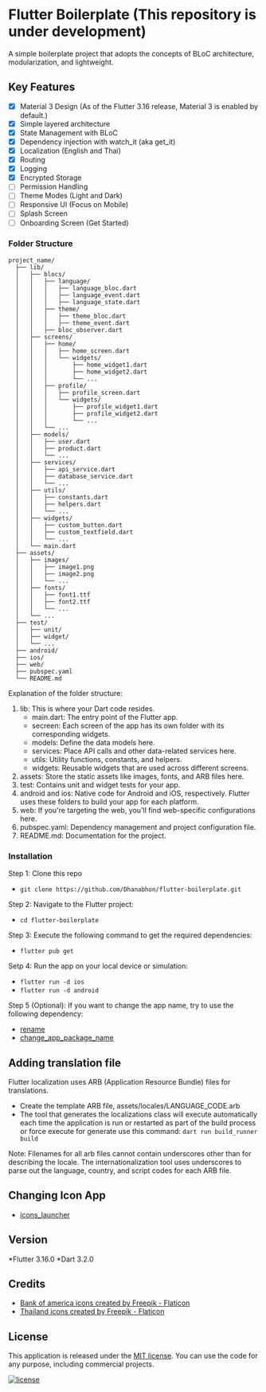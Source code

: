 # Flutter Boilerplate (This repository is under development)

A simple boilerplate project that adopts the concepts of BLoC architecture, modularization, and lightweight.

## Key Features

* [x] Material 3 Design (As of the Flutter 3.16 release, Material 3 is enabled by default.)
* [x] Simple layered architecture
* [x] State Management with BLoC
* [x] Dependency injection with watch_it (aka get_it)
* [x] Localization (English and Thai)
* [x] Routing
* [x] Logging
* [x] Encrypted Storage
* [ ] Permission Handling
* [ ] Theme Modes (Light and Dark)
* [ ] Responsive UI (Focus on Mobile)
* [ ] Splash Screen
* [ ] Onboarding Screen (Get Started)

### Folder Structure

```
project_name/
  ├── lib/
  │   ├── blocs/
  │   │   ├── language/
  │   │   │   ├── language_bloc.dart
  │   │   │   ├── language_event.dart
  │   │   │   ├── language_state.dart
  │   │   ├── theme/
  │   │   │   ├── theme_bloc.dart
  │   │   │   ├── theme_event.dart
  │   │   ├── bloc_observer.dart     
  │   ├── screens/
  │   │   ├── home/
  │   │   │   ├── home_screen.dart
  │   │   │   └── widgets/
  │   │   │       ├── home_widget1.dart
  │   │   │       ├── home_widget2.dart
  │   │   │       └── ...
  │   │   ├── profile/
  │   │   │   ├── profile_screen.dart
  │   │   │   └── widgets/
  │   │   │       ├── profile_widget1.dart
  │   │   │       ├── profile_widget2.dart
  │   │   │       └── ...
  │   │   └── ...
  │   ├── models/
  │   │   ├── user.dart
  │   │   ├── product.dart
  │   │   └── ...
  │   ├── services/
  │   │   ├── api_service.dart
  │   │   ├── database_service.dart
  │   │   └── ...
  │   ├── utils/
  │   │   ├── constants.dart
  │   │   ├── helpers.dart
  │   │   └── ...
  │   ├── widgets/
  │   │   ├── custom_button.dart
  │   │   ├── custom_textfield.dart
  │   │   └── ...
  │   └── main.dart
  ├── assets/
  │   ├── images/
  │   │   ├── image1.png
  │   │   ├── image2.png
  │   │   └── ...
  │   ├── fonts/
  │   │   ├── font1.ttf
  │   │   ├── font2.ttf
  │   │   └── ...
  │   └── ...
  ├── test/
  │   ├── unit/
  │   ├── widget/
  │   └── ...
  ├── android/
  ├── ios/
  ├── web/
  ├── pubspec.yaml
  └── README.md
```

Explanation of the folder structure:

1. lib: This is where your Dart code resides.
    * main.dart: The entry point of the Flutter app.
    * secreen: Each screen of the app has its own folder with its corresponding widgets.
    * models: Define the data models here.
    * services: Place API calls and other data-related services here.
    * utils: Utility functions, constants, and helpers.
    * widgets: Reusable widgets that are used across different screens.
2. assets: Store the static assets like images, fonts, and ARB files here.
3. test: Contains unit and widget tests for your app.
4. android and ios: Native code for Android and iOS, respectively. Flutter uses these folders to build your app for each platform.
5. web: If you're targeting the web, you'll find web-specific configurations here.
6. pubspec.yaml: Dependency management and project configuration file.
7. README.md: Documentation for the project. 

### Installation

Step 1: Clone this repo

* `git clone https://github.com/Dhanabhon/flutter-boilerplate.git`

Step 2: Navigate to the Flutter project:

* `cd flutter-boilerplate`

Step 3: Execute the following command to get the required dependencies:

* `flutter pub get`

Setp 4: Run the app on your local device or simulation:

* `flutter run -d ios`
* `flutter run -d android`

Step 5 (Optional): If you want to change the app name, try to use the following dependency:

* [rename](https://pub.dev/packages/rename)
* [change_app_package_name](https://pub.dev/packages/change_app_package_name)

## Adding translation file

Flutter localization uses ARB (Application Resource Bundle) files for translations.

* Create the template ARB file, assets/locales/LANGUAGE_CODE.arb
* The tool that generates the localizations class will execute automatically each time the application is run or restarted as part of the build process or force execute for generate use this command: `dart run build_runner build`

Note: Filenames for all arb files cannot contain underscores other than for describing the locale. The internationalization tool uses underscores to parse out the language, country, and script codes for each ARB file.

## Changing Icon App

* [icons_launcher](https://pub.dev/packages/icons_launcher)

## Version

*Flutter 3.16.0
*Dart 3.2.0

## Credits

* [Bank of america icons created by Freepik - Flaticon](https://www.flaticon.com/free-icons/bank-of-america)
* [Thailand icons created by Freepik - Flaticon](https://www.flaticon.com/free-icons/thailand)

## License

This application is released under the [MIT license](LICENSE). You can use the code for any purpose, including commercial projects.

[![license](https://img.shields.io/badge/License-MIT-yellow.svg)](https://opensource.org/licenses/MIT)
